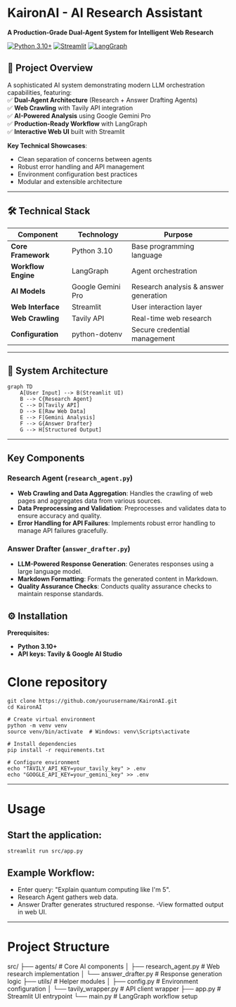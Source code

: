 # KaironAI - AI Research Assistant  
**A Production-Grade Dual-Agent System for Intelligent Web Research**  

[![Python 3.10+](https://img.shields.io/badge/Python-3.10%2B-blue)](https://www.python.org/)
[![Streamlit](https://img.shields.io/badge/UI-Framework-FF4B4B?logo=streamlit)](https://streamlit.io/)
[![LangGraph](https://img.shields.io/badge/Workflow-LangGraph-01BEF2)](https://langchain.com/langgraph)

## 🚀 Project Overview  
A sophisticated AI system demonstrating modern LLM orchestration capabilities, featuring:  
✅ **Dual-Agent Architecture** (Research + Answer Drafting Agents)  
✅ **Web Crawling** with Tavily API integration  
✅ **AI-Powered Analysis** using Google Gemini Pro  
✅ **Production-Ready Workflow** with LangGraph  
✅ **Interactive Web UI** built with Streamlit  

**Key Technical Showcases**:  
- Clean separation of concerns between agents  
- Robust error handling and API management  
- Environment configuration best practices  
- Modular and extensible architecture  

---

## 🛠 Technical Stack  
| Component              | Technology           | Purpose                          |
|------------------------|----------------------|----------------------------------|
| **Core Framework**     | Python 3.10          | Base programming language        |
| **Workflow Engine**    | LangGraph            | Agent orchestration              |
| **AI Models**          | Google Gemini Pro    | Research analysis & answer generation |
| **Web Interface**      | Streamlit            | User interaction layer           |
| **Web Crawling**       | Tavily API           | Real-time web research           |
| **Configuration**      | python-dotenv        | Secure credential management     |

---

## 🧠 System Architecture  
```mermaid
graph TD
    A[User Input] --> B(Streamlit UI)
    B --> C{Research Agent}
    C --> D[Tavily API]
    D --> E[Raw Web Data]
    E --> F[Gemini Analysis]
    F --> G{Answer Drafter}
    G --> H[Structured Output]
```
---

## Key Components

### Research Agent (`research_agent.py`)
- **Web Crawling and Data Aggregation**: Handles the crawling of web pages and aggregates data from various sources.
- **Data Preprocessing and Validation**: Preprocesses and validates data to ensure accuracy and quality.
- **Error Handling for API Failures**: Implements robust error handling to manage API failures gracefully.

### Answer Drafter (`answer_drafter.py`)
- **LLM-Powered Response Generation**: Generates responses using a large language model.
- **Markdown Formatting**: Formats the generated content in Markdown.
- **Quality Assurance Checks**: Conducts quality assurance checks to maintain response standards.

## ⚙️ Installation
**Prerequisites:**

- **Python 3.10+**
- **API keys: Tavily & Google AI Studio**

# Clone repository
```
git clone https://github.com/yourusername/KaironAI.git
cd KaironAI

# Create virtual environment
python -m venv venv
source venv/bin/activate  # Windows: venv\Scripts\activate

# Install dependencies
pip install -r requirements.txt

# Configure environment
echo "TAVILY_API_KEY=your_tavily_key" > .env
echo "GOOGLE_API_KEY=your_gemini_key" >> .env
```
---
# Usage

## Start the application:
```
streamlit run src/app.py
```
## Example Workflow:

- Enter query: "Explain quantum computing like I'm 5".
- Research Agent gathers web data.
- Answer Drafter generates structured response.
-View formatted output in web UI.

---
# Project Structure
src/
├── agents/            # Core AI components
│   ├── research_agent.py  # Web research implementation
│   └── answer_drafter.py  # Response generation logic
├── utils/             # Helper modules
│   ├── config.py      # Environment configuration
│   └── tavily_wrapper.py # API client wrapper
├── app.py             # Streamlit UI entrypoint
└── main.py            # LangGraph workflow setup
